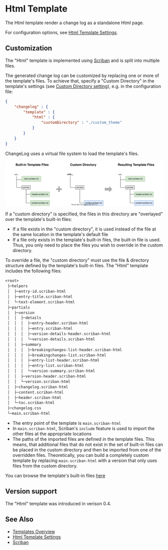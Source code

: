 <!--
  <auto-generated>
    The contents of this file were generated by a tool.
    Any changes to this file will be overwritten.
    To change the content of this file, edit 'html.md.scriban'
  </auto-generated>
-->
# Html Template

The Html template render a change log as a standalone Html page.

For configuration options, see [Html Template Settings](../configuration/settings/html-template.md).

## Customization

The "Html" template is implemented using [Scriban](https://github.com/scriban/scriban/) and is split into multiple files.

The generated change log can be customized by replacing one or more of the template's files.
To achieve that, specify a "Custom Directory" in the template's settings (see [Custom Directory setting](../configuration/settings/html-template.md#custom-directory)), e.g. in the configuration file:

```json
{
    "changelog" : {
        "template" : {
            "html" : {
                "customDirectory" : "./custom_theme"
            }
        }
    }
}
```

ChangeLog uses a virtual file system to load the template's files.

![Template Virtual Filesystem](./template-customization.drawio.svg)

If a "custom directory" is specified, the files in this directory are "overlayed" over the template's built-in files:

- If a file exists in the "custom directory", it is used instead of the file at the same location in the template's default file
- If a file only exists in the template's built-in files, the built-in file is used.
  Thus, you only need to place the files you wish to override in the custom directory.

To override a file, the "custom directory" must use the file & directory structure defined by the template's built-in files. 
The "Html" template includes the following files:

```txt
<root>
 ├─helpers
 │  ├─entry-id.scriban-html
 │  ├─entry-title.scriban-html
 │  └─text-element.scriban-html
 ├─partials
 │  ├─version
 │  │  ├─details
 │  │  │  ├─entry-header.scriban-html
 │  │  │  ├─entry.scriban-html
 │  │  │  ├─version-details-header.scriban-html
 │  │  │  └─version-details.scriban-html
 │  │  ├─summary
 │  │  │  ├─breakingchanges-list-header.scriban-html
 │  │  │  ├─breakingchanges-list.scriban-html
 │  │  │  ├─entry-list-header.scriban-html
 │  │  │  ├─entry-list.scriban-html
 │  │  │  └─version-summary.scriban-html
 │  │  ├─version-header.scriban-html
 │  │  └─version.scriban-html
 │  ├─changelog.scriban-html
 │  ├─content.scriban-html
 │  ├─header.scriban-html
 │  └─toc.scriban-html
 ├─changelog.css
 └─main.scriban-html
```

- The entry point of the template is `main.scriban-html`
- In `main.scriban-html`, Scriban's `include` feature is used to import the other files at the appropriate locations
- The paths of the imported files are defined *in* the template files. 
  This means, that additional files that do not exist in the set of built-in files can be placed in the custom directory and then be imported from one of the overridden files.
  Theoretically, you can build a completely custom template by replacing `main.scriban-html` with a version that only uses files from the custom directory.

You can browse the template's built-in files [here](../../src/ChangeLog/Templates/Html/_Resources)

## Version support

The "Html" template was introduced in verison 0.4.

## See Also
 
- [Templates Overview](./README.md)
- [Html Template Settings](../configuration/settings/html-template.md)
- [Scriban](https://github.com/scriban/scriban/)

